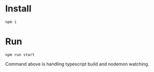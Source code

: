 # Install
`npm i`
# Run
`npm run start` 

Command above is handling typescript build and nodemon watching.

